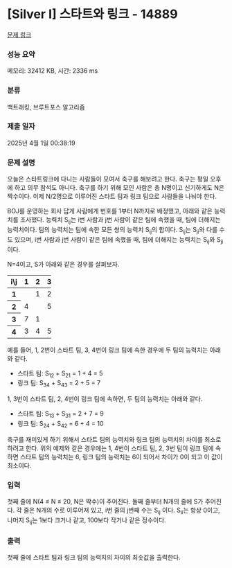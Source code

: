 # [Silver I] 스타트와 링크 - 14889 

[문제 링크](https://www.acmicpc.net/problem/14889) 

### 성능 요약

메모리: 32412 KB, 시간: 2336 ms

### 분류

백트래킹, 브루트포스 알고리즘

### 제출 일자

2025년 4월 1일 00:38:19

### 문제 설명

<p style="user-select: auto !important;">오늘은 스타트링크에 다니는 사람들이 모여서 축구를 해보려고 한다. 축구는 평일 오후에 하고 의무 참석도 아니다. 축구를 하기 위해 모인 사람은 총 N명이고 신기하게도 N은 짝수이다. 이제 N/2명으로 이루어진 스타트 팀과 링크 팀으로 사람들을 나눠야 한다.</p>

<p style="user-select: auto !important;">BOJ를 운영하는 회사 답게 사람에게 번호를 1부터 N까지로 배정했고, 아래와 같은 능력치를 조사했다. 능력치 S<sub style="user-select: auto !important;">ij</sub>는 i번 사람과 j번 사람이 같은 팀에 속했을 때, 팀에 더해지는 능력치이다. 팀의 능력치는 팀에 속한 모든 쌍의 능력치 S<sub style="user-select: auto !important;">ij</sub>의 합이다. S<sub style="user-select: auto !important;">ij</sub>는 S<sub style="user-select: auto !important;">ji</sub>와 다를 수도 있으며, i번 사람과 j번 사람이 같은 팀에 속했을 때, 팀에 더해지는 능력치는 S<sub style="user-select: auto !important;">ij</sub>와 S<sub style="user-select: auto !important;">ji</sub>이다.</p>

<p style="user-select: auto !important;">N=4이고, S가 아래와 같은 경우를 살펴보자.</p>

<table class="table table-bordered" style="width: 20%; user-select: auto !important;">
	<thead style="user-select: auto !important;">
		<tr style="user-select: auto !important;">
			<th style="user-select: auto !important;">i\j</th>
			<th style="user-select: auto !important;">1</th>
			<th style="user-select: auto !important;">2</th>
			<th style="user-select: auto !important;">3</th>
			<th style="user-select: auto !important;">4</th>
		</tr>
	</thead>
	<tbody style="user-select: auto !important;">
		<tr style="user-select: auto !important;">
			<th style="user-select: auto !important;">1</th>
			<td style="user-select: auto !important;"> </td>
			<td style="user-select: auto !important;">1</td>
			<td style="user-select: auto !important;">2</td>
			<td style="user-select: auto !important;">3</td>
		</tr>
		<tr style="user-select: auto !important;">
			<th style="user-select: auto !important;">2</th>
			<td style="user-select: auto !important;">4</td>
			<td style="user-select: auto !important;"> </td>
			<td style="user-select: auto !important;">5</td>
			<td style="user-select: auto !important;">6</td>
		</tr>
		<tr style="user-select: auto !important;">
			<th style="user-select: auto !important;">3</th>
			<td style="user-select: auto !important;">7</td>
			<td style="user-select: auto !important;">1</td>
			<td style="user-select: auto !important;"> </td>
			<td style="user-select: auto !important;">2</td>
		</tr>
		<tr style="user-select: auto !important;">
			<th style="user-select: auto !important;">4</th>
			<td style="user-select: auto !important;">3</td>
			<td style="user-select: auto !important;">4</td>
			<td style="user-select: auto !important;">5</td>
			<td style="user-select: auto !important;"> </td>
		</tr>
	</tbody>
</table>

<p style="user-select: auto !important;">예를 들어, 1, 2번이 스타트 팀, 3, 4번이 링크 팀에 속한 경우에 두 팀의 능력치는 아래와 같다.</p>

<ul style="user-select: auto !important;">
	<li style="user-select: auto !important;">스타트 팀: S<sub style="user-select: auto !important;">12</sub> + S<sub style="user-select: auto !important;">21</sub> = 1 + 4 = 5</li>
	<li style="user-select: auto !important;">링크 팀: S<sub style="user-select: auto !important;">34</sub> + S<sub style="user-select: auto !important;">43</sub> = 2 + 5 = 7</li>
</ul>

<p style="user-select: auto !important;">1, 3번이 스타트 팀, 2, 4번이 링크 팀에 속하면, 두 팀의 능력치는 아래와 같다.</p>

<ul style="user-select: auto !important;">
	<li style="user-select: auto !important;">스타트 팀: S<sub style="user-select: auto !important;">13</sub> + S<sub style="user-select: auto !important;">31</sub> = 2 + 7 = 9</li>
	<li style="user-select: auto !important;">링크 팀: S<sub style="user-select: auto !important;">24</sub> + S<sub style="user-select: auto !important;">42</sub> = 6 + 4 = 10</li>
</ul>

<p style="user-select: auto !important;">축구를 재미있게 하기 위해서 스타트 팀의 능력치와 링크 팀의 능력치의 차이를 최소로 하려고 한다. 위의 예제와 같은 경우에는 1, 4번이 스타트 팀, 2, 3번 팀이 링크 팀에 속하면 스타트 팀의 능력치는 6, 링크 팀의 능력치는 6이 되어서 차이가 0이 되고 이 값이 최소이다.</p>

### 입력 

 <p style="user-select: auto !important;">첫째 줄에 N(4 ≤ N ≤ 20, N은 짝수)이 주어진다. 둘째 줄부터 N개의 줄에 S가 주어진다. 각 줄은 N개의 수로 이루어져 있고, i번 줄의 j번째 수는 S<sub style="user-select: auto !important;">ij</sub> 이다. S<sub style="user-select: auto !important;">ii</sub>는 항상 0이고, 나머지 S<sub style="user-select: auto !important;">ij</sub>는 1보다 크거나 같고, 100보다 작거나 같은 정수이다.</p>

### 출력 

 <p style="user-select: auto !important;">첫째 줄에 스타트 팀과 링크 팀의 능력치의 차이의 최솟값을 출력한다.</p>


